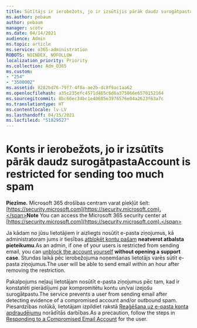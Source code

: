 ```yaml
---
title: Sūtītājs ir ierobežots, jo ir izsūtījis pārāk daudz surogātpasta
ms.author: pebaum
author: pebaum
manager: scotv
ms.date: 04/14/2021
audience: Admin
ms.topic: article
ms.service: o365-administration
ROBOTS: NOINDEX, NOFOLLOW
localization_priority: Priority
ms.collection: Adm_O365
ms.custom:
- "254"
- "3500002"
ms.assetid: 8282bd76-79f7-4f8a-ae2b-dc8f9ac1aa62
ms.openlocfilehash: a35c235efc4571d465c6d6a375866e6570152164
ms.sourcegitcommit: 8bc60ec34bc1e40685e3976576e04a2623f63a7c
ms.translationtype: HT
ms.contentlocale: lv-LV
ms.lasthandoff: 04/15/2021
ms.locfileid: "51829527"
---
```

# <a name="account-is-restricted-for-sending-too-much-spam"></a><span data-ttu-id="e049b-102">Konts ir ierobežots, jo ir izsūtīts pārāk daudz surogātpasta</span><span class="sxs-lookup"><span data-stu-id="e049b-102">Account is restricted for sending too much spam</span></span>

<span data-ttu-id="e049b-103">**Piezīme.** Microsoft 365 drošības centram varat piekļūt šeit: [https://security.microsoft.com](https://security.microsoft.com).</span><span class="sxs-lookup"><span data-stu-id="e049b-103">**Note** You can access the Microsoft 365 security center at [https://security.microsoft.com](https://security.microsoft.com).</span></span>

<span data-ttu-id="e049b-104">Ja kādam no jūsu lietotājiem ir aizliegts nosūtīt e-pasta ziņojumus, kā administratoram jums ir tiesības [atbloķēt kontu pašam](https://security.microsoft.com/?hash=/restrictedusers) **neatverot atbalsta pieteikumu**.</span><span class="sxs-lookup"><span data-stu-id="e049b-104">As an admin, if one of your users is restricted from sending email, you can [unblock the account yourself](https://security.microsoft.com/?hash=/restrictedusers) **without opening a support case**.</span></span> <span data-ttu-id="e049b-105">Stundas laikā pēc ierobežojuma noņemšanas lietotājs varēs sūtīt e-pasta ziņojumus.</span><span class="sxs-lookup"><span data-stu-id="e049b-105">The user will be able to send email within an hour after removing the restriction.</span></span>

<span data-ttu-id="e049b-106">Pakalpojums neļauj lietotājam nosūtīt e-pasta ziņojumus pēc tam, kad ir konstatēti pierādījumi par kompromitētu kontu un/vai izejošu surogātpastu.</span><span class="sxs-lookup"><span data-stu-id="e049b-106">The service prevents a user from sending email after detecting evidence of a compromised account and/or outbound spam.</span></span> <span data-ttu-id="e049b-107">Piesardzības nolūkā, lietotājam izpildiet rakstā [Reaģēšana uz e-pasta konta apdraudējumu](https://docs.microsoft.com/microsoft-365/security/office-365-security/responding-to-a-compromised-email-account) norādītās darbības.</span><span class="sxs-lookup"><span data-stu-id="e049b-107">As a precaution, follow the steps in [Responding to a Compromised Email Account](https://docs.microsoft.com/microsoft-365/security/office-365-security/responding-to-a-compromised-email-account) for the user.</span></span>
